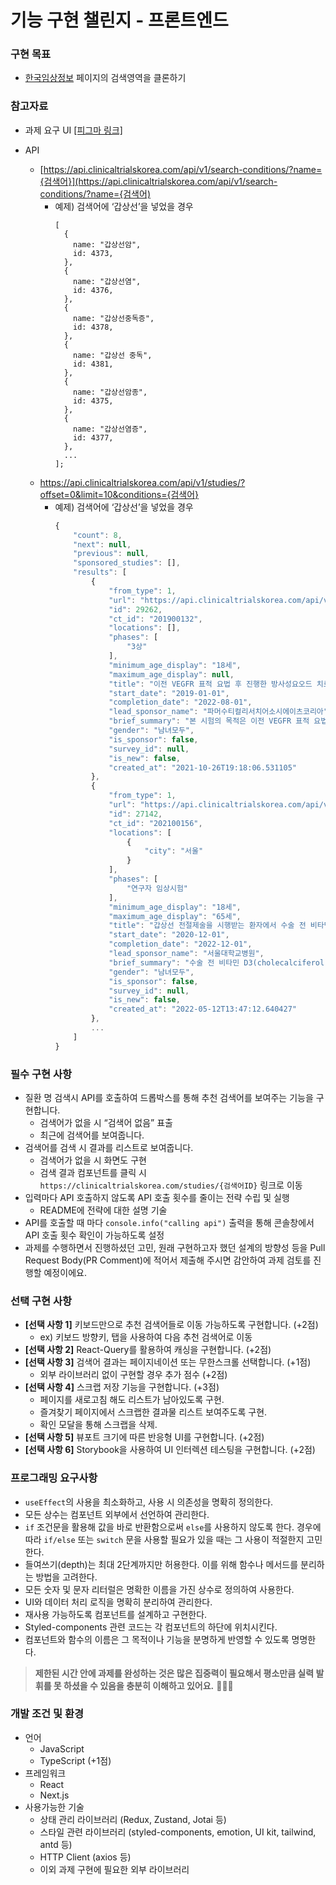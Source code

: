 # 기능 구현 챌린지 - 프론트엔드

### 구현 목표

- [한국임상정보](https://clinicaltrialskorea.com/) 페이지의 검색영역을 클론하기

### 참고자료

- 과제 요구 UI [[피그마 링크]](https://www.figma.com/embed?embed_host=notion&url=https%3A%2F%2Fwww.figma.com%2Ffile%2F2I7T132M48F6FbhJHwIB0r%2FUntitled%3Ftype%3Ddesign%26node-id%3D0%3A1%26mode%3Ddesign%26t%3DB6PHfUwC2TYk4ac8-1)

- API
  - [https://api.clinicaltrialskorea.com/api/v1/search-conditions/?name={검색어}](https://api.clinicaltrialskorea.com/api/v1/search-conditions/?name={검색어)
    - 예제) 검색어에 ‘갑상선’을 넣었을 경우
      ```tsx
      [
        {
          name: "갑상선암",
          id: 4373,
        },
        {
          name: "갑상선염",
          id: 4376,
        },
        {
          name: "갑상선중독증",
          id: 4378,
        },
        {
          name: "갑상선 중독",
          id: 4381,
        },
        {
          name: "갑상선암종",
          id: 4375,
        },
        {
          name: "갑상선염증",
          id: 4377,
        },
        ...
      ];
      ```
  - https://api.clinicaltrialskorea.com/api/v1/studies/?offset=0&limit=10&conditions={검색어}
    - 예제) 검색어에 ‘갑상선’을 넣었을 경우
      ```jsx
      {
          "count": 8,
          "next": null,
          "previous": null,
          "sponsored_studies": [],
          "results": [
              {
                  "from_type": 1,
                  "url": "https://api.clinicaltrialskorea.com/api/v1/studies/29262/",
                  "id": 29262,
                  "ct_id": "201900132",
                  "locations": [],
                  "phases": [
                      "3상"
                  ],
                  "minimum_age_display": "18세",
                  "maximum_age_display": null,
                  "title": "이전 VEGFR 표적 요법 후 진행한 방사성요오드 치료저항성 분화 갑상선암 시험대상자에서 카보잔티닙(XL184)에 대한 제3상, 무작위배정, 이중 눈가림, 위약 대조 시험",
                  "start_date": "2019-01-01",
                  "completion_date": "2022-08-01",
                  "lead_sponsor_name": "파머수티컬리서치어소시에이츠코리아",
                  "brief_summary": "본 시험의 목적은 이전 VEGFR 표적 요법 후 진행한 RAI 저항성 DTC 시험대상자에서 위약과 비교하여 카보잔티닙이 PFS 및 ORR에 미치는 영향을 평가하는 것이다.",
                  "gender": "남녀모두",
                  "is_sponsor": false,
                  "survey_id": null,
                  "is_new": false,
                  "created_at": "2021-10-26T19:18:06.531105"
              },
              {
                  "from_type": 1,
                  "url": "https://api.clinicaltrialskorea.com/api/v1/studies/27142/",
                  "id": 27142,
                  "ct_id": "202100156",
                  "locations": [
                      {
                          "city": "서울"
                      }
                  ],
                  "phases": [
                      "연구자 임상시험"
                  ],
                  "minimum_age_display": "18세",
                  "maximum_age_display": "65세",
                  "title": "갑상선 전절제술을 시행받는 환자에서 수술 전 비타민 D(디맥정 30,000 IU) 경구 투여의 수술 후 저칼슘혈증 예방 효용성 연구",
                  "start_date": "2020-12-01",
                  "completion_date": "2022-12-01",
                  "lead_sponsor_name": "서울대학교병원",
                  "brief_summary": "수술 전 비타민 D3(cholecalciferol) 경구 복용의 수술 후 저칼슘혈증 예방효과를 증명하고자 하는 연구자 임상시험이다.",
                  "gender": "남녀모두",
                  "is_sponsor": false,
                  "survey_id": null,
                  "is_new": false,
                  "created_at": "2022-05-12T13:47:12.640427"
              },
              ...
          ]
      }
      ```

### 필수 구현 사항

- 질환 명 검색시 API를 호출하여 드롭박스를 통해 추천 검색어를 보여주는 기능을 구현합니다.
  - 검색어가 없을 시 “검색어 없음” 표출
  - 최근에 검색어를 보여줍니다.
- 검색어를 검색 시 결과를 리스트로 보여줍니다.
  - 검색어가 없을 시 화면도 구현
  - 검색 결과 컴포넌트를 클릭 시 `https://clinicaltrialskorea.com/studies/{검색어ID}` 링크로 이동
- 입력마다 API 호출하지 않도록 API 호출 횟수를 줄이는 전략 수립 및 실행
  - README에 전략에 대한 설명 기술
- API를 호출할 때 마다 `console.info("calling api")` 출력을 통해 콘솔창에서 API 호출 횟수 확인이 가능하도록 설정
- 과제를 수행하면서 진행하셨던 고민, 원래 구현하고자 했던 설계의 방향성 등을 Pull Request Body(PR Comment)에 적어서 제출해 주시면 감안하여 과제 검토를 진행할 예정이에요.

### 선택 구현 사항

- **[선택 사항 1]** 키보드만으로 추천 검색어들로 이동 가능하도록 구현합니다. (+2점)
  - ex) 키보드 방향키, 탭을 사용하여 다음 추천 검색어로 이동
- **[선택 사항 2]** React-Query를 활용하여 캐싱을 구현합니다. (+2점)
- **[선택 사항 3]** 검색어 결과는 페이지네이션 또는 무한스크롤 선택합니다. (+1점)
  - 외부 라이브러리 없이 구현할 경우 추가 점수 (+2점)
- **[선택 사항 4]** 스크랩 저장 기능을 구현합니다. (+3점)
  - 페이지를 새로고침 해도 리스트가 남아있도록 구현.
  - 즐겨찾기 페이지에서 스크랩한 결과물 리스트 보여주도록 구현.
  - 확인 모달을 통해 스크랩을 삭제.
- **[선택 사항 5]** 뷰포트 크기에 따른 반응형 UI를 구현합니다. (+2점)
- **[선택 사항 6]** Storybook을 사용하여 UI 인터렉션 테스팅을 구현합니다. (+2점)

### 프로그래밍 요구사항

- `useEffect`의 사용을 최소화하고, 사용 시 의존성을 명확히 정의한다.
- 모든 상수는 컴포넌트 외부에서 선언하여 관리한다.
- `if` 조건문을 활용해 값을 바로 반환함으로써 `else`를 사용하지 않도록 한다. 경우에 따라 `if/else` 또는 `switch` 문을 사용할 필요가 있을 때는 그 사용이 적절한지 고민한다.
- 들여쓰기(depth)는 최대 2단계까지만 허용한다. 이를 위해 함수나 메서드를 분리하는 방법을 고려한다.
- 모든 숫자 및 문자 리터럴은 명확한 이름을 가진 상수로 정의하여 사용한다.
- UI와 데이터 처리 로직을 명확히 분리하여 관리한다.
- 재사용 가능하도록 컴포넌트를 설계하고 구현한다.
- Styled-components 관련 코드는 각 컴포넌트의 하단에 위치시킨다.
- 컴포넌트와 함수의 이름은 그 목적이나 기능을 분명하게 반영할 수 있도록 명명한다.

> **제한된 시간 안에 과제를 완성하는 것은 많은 집중력이 필요해서 평소만큼 실력 발휘를 못 하셨을 수 있음을 충분히 이해하고 있어요.** 🙇🏻‍♀️

### 개발 조건 및 환경

- 언어
  - JavaScript
  - TypeScript (+1점)
- 프레임워크
  - React
  - Next.js
- 사용가능한 기술
  - 상태 관리 라이브러리 (Redux, Zustand, Jotai 등)
  - 스타일 관련 라이브러리 (styled-components, emotion, UI kit, tailwind, antd 등)
  - HTTP Client (axios 등)
  - 이외 과제 구현에 필요한 외부 라이브러리
